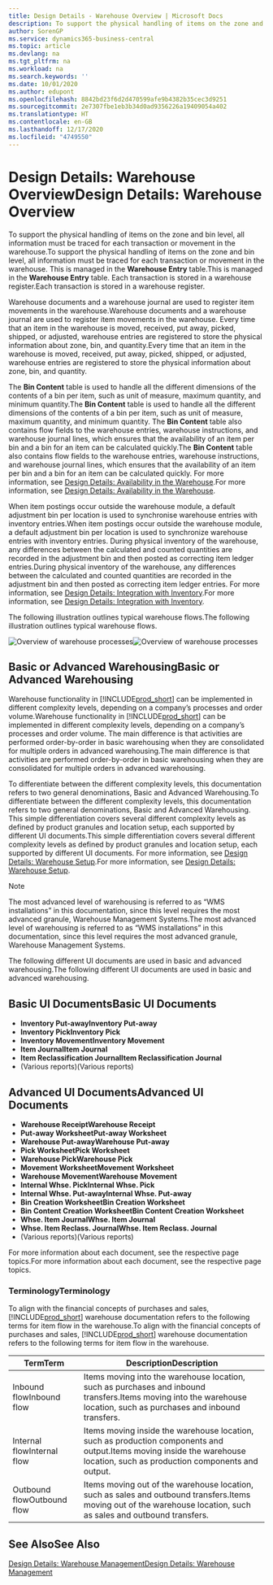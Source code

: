 ```yaml
---
title: Design Details - Warehouse Overview | Microsoft Docs
description: To support the physical handling of items on the zone and bin level, all information must be traced for each transaction or movement in the warehouse. This is managed in the **Warehouse Entry** table. Each transaction is stored in a warehouse register.
author: SorenGP
ms.service: dynamics365-business-central
ms.topic: article
ms.devlang: na
ms.tgt_pltfrm: na
ms.workload: na
ms.search.keywords: ''
ms.date: 10/01/2020
ms.author: edupont
ms.openlocfilehash: 8842bd23f6d2d470599afe9b4382b35cec3d9251
ms.sourcegitcommit: 2e7307fbe1eb3b34d0ad9356226a19409054a402
ms.translationtype: HT
ms.contentlocale: en-GB
ms.lasthandoff: 12/17/2020
ms.locfileid: "4749550"
---
```

# <a name="design-details-warehouse-overview"></a><span data-ttu-id="66c69-105">Design Details: Warehouse Overview</span><span class="sxs-lookup"><span data-stu-id="66c69-105">Design Details: Warehouse Overview</span></span>
<span data-ttu-id="66c69-106">To support the physical handling of items on the zone and bin level, all information must be traced for each transaction or movement in the warehouse.</span><span class="sxs-lookup"><span data-stu-id="66c69-106">To support the physical handling of items on the zone and bin level, all information must be traced for each transaction or movement in the warehouse.</span></span> <span data-ttu-id="66c69-107">This is managed in the **Warehouse Entry** table.</span><span class="sxs-lookup"><span data-stu-id="66c69-107">This is managed in the **Warehouse Entry** table.</span></span> <span data-ttu-id="66c69-108">Each transaction is stored in a warehouse register.</span><span class="sxs-lookup"><span data-stu-id="66c69-108">Each transaction is stored in a warehouse register.</span></span>  

<span data-ttu-id="66c69-109">Warehouse documents and a warehouse journal are used to register item movements in the warehouse.</span><span class="sxs-lookup"><span data-stu-id="66c69-109">Warehouse documents and a warehouse journal are used to register item movements in the warehouse.</span></span> <span data-ttu-id="66c69-110">Every time that an item in the warehouse is moved, received, put away, picked, shipped, or adjusted, warehouse entries are registered to store the physical information about zone, bin, and quantity.</span><span class="sxs-lookup"><span data-stu-id="66c69-110">Every time that an item in the warehouse is moved, received, put away, picked, shipped, or adjusted, warehouse entries are registered to store the physical information about zone, bin, and quantity.</span></span>

<span data-ttu-id="66c69-111">The **Bin Content** table is used to handle all the different dimensions of the contents of a bin per item, such as unit of measure, maximum quantity, and minimum quantity.</span><span class="sxs-lookup"><span data-stu-id="66c69-111">The **Bin Content** table is used to handle all the different dimensions of the contents of a bin per item, such as unit of measure, maximum quantity, and minimum quantity.</span></span> <span data-ttu-id="66c69-112">The **Bin Content** table also contains flow fields to the warehouse entries, warehouse instructions, and warehouse journal lines, which ensures that the availability of an item per bin and a bin for an item can be calculated quickly.</span><span class="sxs-lookup"><span data-stu-id="66c69-112">The **Bin Content** table also contains flow fields to the warehouse entries, warehouse instructions, and warehouse journal lines, which ensures that the availability of an item per bin and a bin for an item can be calculated quickly.</span></span> <span data-ttu-id="66c69-113">For more information, see [Design Details: Availability in the Warehouse](design-details-availability-in-the-warehouse.md).</span><span class="sxs-lookup"><span data-stu-id="66c69-113">For more information, see [Design Details: Availability in the Warehouse](design-details-availability-in-the-warehouse.md).</span></span>  

<span data-ttu-id="66c69-114">When item postings occur outside the warehouse module, a default adjustment bin per location is used to synchronise warehouse entries with inventory entries.</span><span class="sxs-lookup"><span data-stu-id="66c69-114">When item postings occur outside the warehouse module, a default adjustment bin per location is used to synchronize warehouse entries with inventory entries.</span></span> <span data-ttu-id="66c69-115">During physical inventory of the warehouse, any differences between the calculated and counted quantities are recorded in the adjustment bin and then posted as correcting item ledger entries.</span><span class="sxs-lookup"><span data-stu-id="66c69-115">During physical inventory of the warehouse, any differences between the calculated and counted quantities are recorded in the adjustment bin and then posted as correcting item ledger entries.</span></span> <span data-ttu-id="66c69-116">For more information, see [Design Details: Integration with Inventory](design-details-integration-with-inventory.md).</span><span class="sxs-lookup"><span data-stu-id="66c69-116">For more information, see [Design Details: Integration with Inventory](design-details-integration-with-inventory.md).</span></span>  

<span data-ttu-id="66c69-117">The following illustration outlines typical warehouse flows.</span><span class="sxs-lookup"><span data-stu-id="66c69-117">The following illustration outlines typical warehouse flows.</span></span>  

<span data-ttu-id="66c69-118">![Overview of warehouse processes](media/design_details_warehouse_management_overview.png "Overview of warehouse processes")</span><span class="sxs-lookup"><span data-stu-id="66c69-118">![Overview of warehouse processes](media/design_details_warehouse_management_overview.png "Overview of warehouse processes")</span></span>  

## <a name="basic-or-advanced-warehousing"></a><span data-ttu-id="66c69-119">Basic or Advanced Warehousing</span><span class="sxs-lookup"><span data-stu-id="66c69-119">Basic or Advanced Warehousing</span></span>  
<span data-ttu-id="66c69-120">Warehouse functionality in [!INCLUDE[prod_short](includes/prod_short.md)] can be implemented in different complexity levels, depending on a company’s processes and order volume.</span><span class="sxs-lookup"><span data-stu-id="66c69-120">Warehouse functionality in [!INCLUDE[prod_short](includes/prod_short.md)] can be implemented in different complexity levels, depending on a company’s processes and order volume.</span></span> <span data-ttu-id="66c69-121">The main difference is that activities are performed order-by-order in basic warehousing when they are consolidated for multiple orders in advanced warehousing.</span><span class="sxs-lookup"><span data-stu-id="66c69-121">The main difference is that activities are performed order-by-order in basic warehousing when they are consolidated for multiple orders in advanced warehousing.</span></span>  

 <span data-ttu-id="66c69-122">To differentiate between the different complexity levels, this documentation refers to two general denominations, Basic and Advanced Warehousing.</span><span class="sxs-lookup"><span data-stu-id="66c69-122">To differentiate between the different complexity levels, this documentation refers to two general denominations, Basic and Advanced Warehousing.</span></span> <span data-ttu-id="66c69-123">This simple differentiation covers several different complexity levels as defined by product granules and location setup, each supported by different UI documents.</span><span class="sxs-lookup"><span data-stu-id="66c69-123">This simple differentiation covers several different complexity levels as defined by product granules and location setup, each supported by different UI documents.</span></span> <span data-ttu-id="66c69-124">For more information, see [Design Details: Warehouse Setup](design-details-warehouse-setup.md).</span><span class="sxs-lookup"><span data-stu-id="66c69-124">For more information, see [Design Details: Warehouse Setup](design-details-warehouse-setup.md).</span></span>  

> [!NOTE]  
>  <span data-ttu-id="66c69-125">The most advanced level of warehousing is referred to as “WMS installations” in this documentation, since this level requires the most advanced granule, Warehouse Management Systems.</span><span class="sxs-lookup"><span data-stu-id="66c69-125">The most advanced level of warehousing is referred to as “WMS installations” in this documentation, since this level requires the most advanced granule, Warehouse Management Systems.</span></span>  

 <span data-ttu-id="66c69-126">The following different UI documents are used in basic and advanced warehousing.</span><span class="sxs-lookup"><span data-stu-id="66c69-126">The following different UI documents are used in basic and advanced warehousing.</span></span>  

## <a name="basic-ui-documents"></a><span data-ttu-id="66c69-127">Basic UI Documents</span><span class="sxs-lookup"><span data-stu-id="66c69-127">Basic UI Documents</span></span>  

-   <span data-ttu-id="66c69-128">**Inventory Put-away**</span><span class="sxs-lookup"><span data-stu-id="66c69-128">**Inventory Put-away**</span></span>  
-   <span data-ttu-id="66c69-129">**Inventory Pick**</span><span class="sxs-lookup"><span data-stu-id="66c69-129">**Inventory Pick**</span></span>  
-   <span data-ttu-id="66c69-130">**Inventory Movement**</span><span class="sxs-lookup"><span data-stu-id="66c69-130">**Inventory Movement**</span></span>  
-   <span data-ttu-id="66c69-131">**Item Journal**</span><span class="sxs-lookup"><span data-stu-id="66c69-131">**Item Journal**</span></span>  
-   <span data-ttu-id="66c69-132">**Item Reclassification Journal**</span><span class="sxs-lookup"><span data-stu-id="66c69-132">**Item Reclassification Journal**</span></span>  
-   <span data-ttu-id="66c69-133">(Various reports)</span><span class="sxs-lookup"><span data-stu-id="66c69-133">(Various reports)</span></span>  

## <a name="advanced-ui-documents"></a><span data-ttu-id="66c69-134">Advanced UI Documents</span><span class="sxs-lookup"><span data-stu-id="66c69-134">Advanced UI Documents</span></span>  

-   <span data-ttu-id="66c69-135">**Warehouse Receipt**</span><span class="sxs-lookup"><span data-stu-id="66c69-135">**Warehouse Receipt**</span></span>  
-   <span data-ttu-id="66c69-136">**Put-away Worksheet**</span><span class="sxs-lookup"><span data-stu-id="66c69-136">**Put-away Worksheet**</span></span>  
-   <span data-ttu-id="66c69-137">**Warehouse Put-away**</span><span class="sxs-lookup"><span data-stu-id="66c69-137">**Warehouse Put-away**</span></span>  
-   <span data-ttu-id="66c69-138">**Pick Worksheet**</span><span class="sxs-lookup"><span data-stu-id="66c69-138">**Pick Worksheet**</span></span>  
-   <span data-ttu-id="66c69-139">**Warehouse Pick**</span><span class="sxs-lookup"><span data-stu-id="66c69-139">**Warehouse Pick**</span></span>  
-   <span data-ttu-id="66c69-140">**Movement Worksheet**</span><span class="sxs-lookup"><span data-stu-id="66c69-140">**Movement Worksheet**</span></span>  
-   <span data-ttu-id="66c69-141">**Warehouse Movement**</span><span class="sxs-lookup"><span data-stu-id="66c69-141">**Warehouse Movement**</span></span>  
-   <span data-ttu-id="66c69-142">**Internal Whse. Pick**</span><span class="sxs-lookup"><span data-stu-id="66c69-142">**Internal Whse. Pick**</span></span>  
-   <span data-ttu-id="66c69-143">**Internal Whse. Put-away**</span><span class="sxs-lookup"><span data-stu-id="66c69-143">**Internal Whse. Put-away**</span></span>  
-   <span data-ttu-id="66c69-144">**Bin Creation Worksheet**</span><span class="sxs-lookup"><span data-stu-id="66c69-144">**Bin Creation Worksheet**</span></span>  
-   <span data-ttu-id="66c69-145">**Bin Content Creation Worksheet**</span><span class="sxs-lookup"><span data-stu-id="66c69-145">**Bin Content Creation Worksheet**</span></span>  
-   <span data-ttu-id="66c69-146">**Whse. Item Journal**</span><span class="sxs-lookup"><span data-stu-id="66c69-146">**Whse. Item Journal**</span></span>  
-   <span data-ttu-id="66c69-147">**Whse. Item Reclass. Journal**</span><span class="sxs-lookup"><span data-stu-id="66c69-147">**Whse. Item Reclass. Journal**</span></span>  
-   <span data-ttu-id="66c69-148">(Various reports)</span><span class="sxs-lookup"><span data-stu-id="66c69-148">(Various reports)</span></span>  

<span data-ttu-id="66c69-149">For more information about each document, see the respective page topics.</span><span class="sxs-lookup"><span data-stu-id="66c69-149">For more information about each document, see the respective page topics.</span></span>  

### <a name="terminology"></a><span data-ttu-id="66c69-150">Terminology</span><span class="sxs-lookup"><span data-stu-id="66c69-150">Terminology</span></span>  
<span data-ttu-id="66c69-151">To align with the financial concepts of purchases and sales, [!INCLUDE[prod_short](includes/prod_short.md)] warehouse documentation refers to the following terms for item flow in the warehouse.</span><span class="sxs-lookup"><span data-stu-id="66c69-151">To align with the financial concepts of purchases and sales, [!INCLUDE[prod_short](includes/prod_short.md)] warehouse documentation refers to the following terms for item flow in the warehouse.</span></span>  

|<span data-ttu-id="66c69-152">Term</span><span class="sxs-lookup"><span data-stu-id="66c69-152">Term</span></span>|<span data-ttu-id="66c69-153">Description</span><span class="sxs-lookup"><span data-stu-id="66c69-153">Description</span></span>|  
|----------|---------------------------------------|  
|<span data-ttu-id="66c69-154">Inbound flow</span><span class="sxs-lookup"><span data-stu-id="66c69-154">Inbound flow</span></span>|<span data-ttu-id="66c69-155">Items moving into the warehouse location, such as purchases and inbound transfers.</span><span class="sxs-lookup"><span data-stu-id="66c69-155">Items moving into the warehouse location, such as purchases and inbound transfers.</span></span>|  
|<span data-ttu-id="66c69-156">Internal flow</span><span class="sxs-lookup"><span data-stu-id="66c69-156">Internal flow</span></span>|<span data-ttu-id="66c69-157">Items moving inside the warehouse location, such as production components and output.</span><span class="sxs-lookup"><span data-stu-id="66c69-157">Items moving inside the warehouse location, such as production components and output.</span></span>|  
|<span data-ttu-id="66c69-158">Outbound flow</span><span class="sxs-lookup"><span data-stu-id="66c69-158">Outbound flow</span></span>|<span data-ttu-id="66c69-159">Items moving out of the warehouse location, such as sales and outbound transfers.</span><span class="sxs-lookup"><span data-stu-id="66c69-159">Items moving out of the warehouse location, such as sales and outbound transfers.</span></span>|  

## <a name="see-also"></a><span data-ttu-id="66c69-160">See Also</span><span class="sxs-lookup"><span data-stu-id="66c69-160">See Also</span></span>  
 [<span data-ttu-id="66c69-161">Design Details: Warehouse Management</span><span class="sxs-lookup"><span data-stu-id="66c69-161">Design Details: Warehouse Management</span></span>](design-details-warehouse-management.md)
